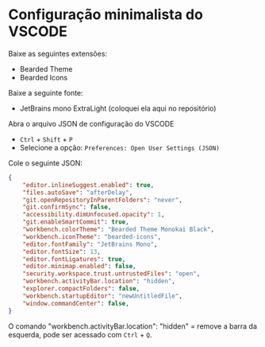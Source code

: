# Configuração minimalista do VSCODE

Baixe as seguintes extensões:
- Bearded Theme
- Bearded Icons

Baixe a seguinte fonte:
- JetBrains mono ExtraLight (coloquei ela aqui no repositório)

Abra o arquivo JSON de configuração do VSCODE
- `Ctrl` + `Shift` + `P`
- Selecione a opção: `Preferences: Open User Settings (JSON)`

Cole o seguinte JSON:

```json
{
    "editor.inlineSuggest.enabled": true,
    "files.autoSave": "afterDelay",
    "git.openRepositoryInParentFolders": "never",
    "git.confirmSync": false,
    "accessibility.dimUnfocused.opacity": 1,
    "git.enableSmartCommit": true,
    "workbench.colorTheme": "Bearded Theme Monokai Black",
    "workbench.iconTheme": "bearded-icons",
    "editor.fontFamily": "JetBrains Mono",
    "editor.fontSize": 13,
    "editor.fontLigatures": true,
    "editor.minimap.enabled": false,
    "security.workspace.trust.untrustedFiles": "open",
    "workbench.activityBar.location": "hidden",
    "explorer.compactFolders": false,
    "workbench.startupEditor": "newUntitledFile",
    "window.commandCenter": false,
}
```

O comando "workbench.activityBar.location": "hidden" = remove a barra da esquerda, pode ser acessado com `Ctrl` + `Q`.



